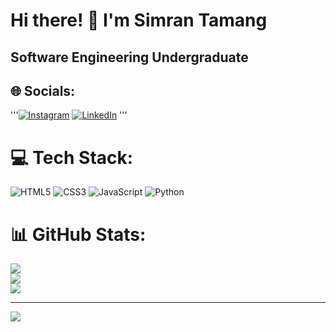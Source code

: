 # Hi there! 👋 I'm Simran Tamang  
## Software Engineering Undergraduate

## 🌐 Socials:
'''[![Instagram](https://img.shields.io/badge/Instagram-%23E4405F.svg?logo=Instagram&logoColor=white)](https://instagram.com/___imsimran) [![LinkedIn](https://img.shields.io/badge/LinkedIn-%230077B5.svg?logo=linkedin&logoColor=white)](https://linkedin.com/in/simran-tamang) '''

# 💻 Tech Stack:
![HTML5](https://img.shields.io/badge/html5-%23E34F26.svg?style=for-the-badge&logo=html5&logoColor=white) ![CSS3](https://img.shields.io/badge/css3-%231572B6.svg?style=for-the-badge&logo=css3&logoColor=white) ![JavaScript](https://img.shields.io/badge/javascript-%23323330.svg?style=for-the-badge&logo=javascript&logoColor=%23F7DF1E) ![Python](https://img.shields.io/badge/python-3670A0?style=for-the-badge&logo=python&logoColor=ffdd54) 
# 📊 GitHub Stats:
![](https://github-readme-stats.vercel.app/api?username=simrant27&theme=dark&hide_border=false&include_all_commits=false&count_private=false)<br/>
![](https://github-readme-streak-stats.herokuapp.com/?user=simrant27&theme=dark&hide_border=false)<br/>
![](https://github-readme-stats.vercel.app/api/top-langs/?username=simrant27&theme=dark&hide_border=false&include_all_commits=false&count_private=false&layout=compact)

---
[![](https://visitcount.itsvg.in/api?id=simrant27&icon=0&color=0)](https://visitcount.itsvg.in)

<!-- Proudly created with GPRM ( https://gprm.itsvg.in ) -->
